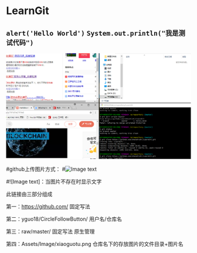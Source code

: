 # LearnGit
`alert('Hello World')`
`System.out.println("我是测试代码")`
---
![测试文字](https://github.com/shenzhizhi/LearnGit/raw/master/image/123.png  "测试图片")

#github上传图片方式：
#![Image text](https://github.com/yguo18/CircleFollowButton/raw/master/Assets/Image/xiaoguotu.png)

#![Image text]：当图片不存在时显示文字

此链接由三部分组成

第一：https://github.com/   固定写法

第二：yguo18/CircleFollowButton/    用户名/仓库名

第三：raw/master/     固定写法   原生管理

第四：Assets/Image/xiaoguotu.png   仓库名下的存放图片的文件目录+图片名


